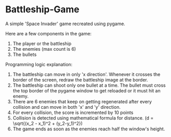 # Battleship-Game <br />

A simple 'Space Invader' game recreated using pygame. <br />

Here are a few components in the game: <br />
  1. The player or the battleship <br />
  2. The enemies (max count is 6) <br />
  3. The bullets <br />
  
Programming logic explanation: <br />
  1. The battleship can move in only 'x direction'. Whenever it crosses the border of the screen, redraw the battleship image at the border.
  2. The battleship can shoot only one bullet at a time. The bullet must cross the top border of the pygame window to get reloaded or it must hit an enemy.
  3. There are 6 enemies that keep on getting regenerated after every collision and can move in both 'x' and 'y' direction.
  4. For every collision, the score is incremented by 10 points
  5. Collision is detected using mathematical formula for distance. (d = \sqrt{(x_2 - x_1)^2 + (y_2-y_1)^2})
  6. The game ends as soon as the enemies reach half the window's height.
